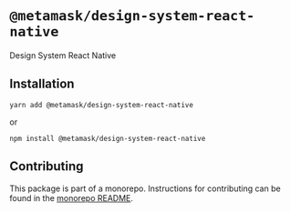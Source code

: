 # `@metamask/design-system-react-native`

Design System React Native

## Installation

`yarn add @metamask/design-system-react-native`

or

`npm install @metamask/design-system-react-native`

## Contributing

This package is part of a monorepo. Instructions for contributing can be found in the [monorepo README](https://github.com/MetaMask/metamask-design-system#readme).

